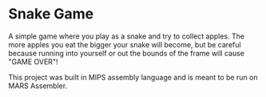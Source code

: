 # Snake Game

A simple game where you play as a snake and try to collect apples. The more apples you eat the bigger your snake will become, but be careful because running into yourself or out the bounds of the frame will cause "GAME OVER"!

This project was built in MIPS assembly language and is meant to be run on MARS Assembler.
